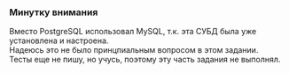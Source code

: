 ### Минутку внимания

Вместо PostgreSQL использовал MySQL, т.к. эта СУБД была уже установлена и настроена.<br>
Надеюсь это не было принцпиальным вопросом в этом задании.<br>
Тесты еще не пишу, но учусь, поэтому эту часть задания не выполнял.
        
        
  

